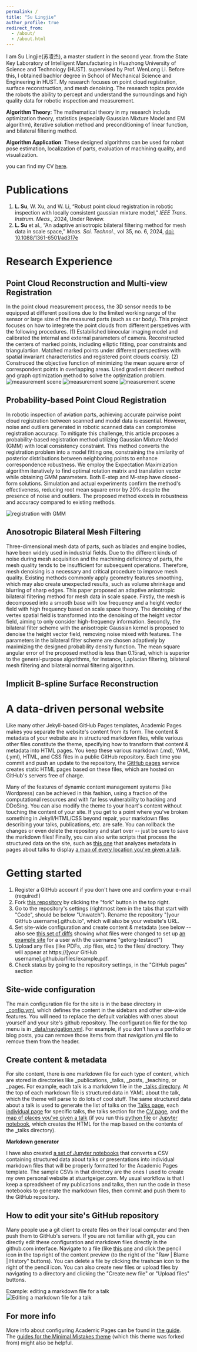 ```yaml
---
permalink: /
title: "Su Lingjie"
author_profile: true
redirect_from: 
  - /about/
  - /about.html
---
```

I am Su Lingjie(苏凌杰), a master student in the second year. from the State Key Laboratory of Intelligent Manufacturing in Huazhong University of Science and Technology (HUST). supervised by Prof. WenLong Li. Before this, I obtained bachlor degree in School of Mechanical Science and Engineering in HUST. My research focuses on point cloud registration, surface reconstruction, and mesh denoising. The research topics provide the robots the ability to percept and understand the surroundings and high quality data for robotic inspection and measurement.

**Algorithm Theory**: The mathematical theory in my research includs optimization theory, statistics (especially Gaussian Mixture Model and EM algorithm), iterative solution method and preconditioning of linear function, and bilateral filtering method.

**Algorithm Application**: These designed algorithms can be used for robot pose estimation, localization of parts, evaluation of machining quality, and visualization.

you can find my CV [here](../assets/CV.pdf).

Publications
======

1. **L. Su**, W. Xu, and W. Li, “Robust point cloud registration in robotic inspection with locally consistent gaussian mixture model,” 
*IEEE Trans. Instrum. Meas.*, 2024, Under Review.
2. **L. Su** et al., “An adaptive anisotropic bilateral filtering method for mesh data in scale space,” *Meas. Sci. Technol.*, vol 35, no. 6, 
2024, [doi: 10.1088/1361-6501/ad317e](https://iopscience.iop.org/article/10.1088/1361-6501/ad317e)

Research Experience
======

Point Cloud Reconstruction and Multi-view Registration
------

In the point cloud measurement process, the 3D sensor needs to be equipped at different positions due to the limited working range of the sensor or large size of the measured parts (such as car body). This project focuses on how to integrete the point clouds from different perspetives with the following procedures. (1) Estabilished binocular imaging model and calibrated the internal and external parameters of camera. Reconstructed the centers of marked points, including elliptic fitting, poar constraints and triangulartion. Matched marked points under different perspectives with spatial invariant characteristics and registered point clouds coarsly. (2) Construced the objective function of minimizing the mean square error of correspondent points in overlapping areas. Used gradient decent method and graph optimization method to solve the optimization problem.
![measurement scene](../images/robotic_measurement.png)
![measurement scene](../images/before_optimization.png)
![measurement scene](../images/after_optimization.png)

Probability-based Point Cloud Registration
------

In robotic inspection of aviation parts, achieving accurate pairwise point cloud registration between scanned and model data is essential. However, noise and outliers generated in robotic scanned data can compromise registration accuracy. To mitigate this challenge, this article proposes a probability-based registration method utilizing Gaussian Mixture Model (GMM) with local consistency constraint. This method converts the registration problem into a model fitting one, constraining the similarity of posterior distributions between neighboring points to enhance correspondence robustness. We employ the Expectation Maximization algorithm iteratively to find optimal rotation matrix and translation vector while obtaining GMM parameters. Both E-step and M-step have closed-form solutions. Simulation and actual experiments confirm the method's effectiveness, reducing root mean square error by 20% despite the presence of noise and outliers. The proposed method excels in robustness and accuracy compared to existing methods.

![registration with GMM](../images/reg_GMM.png)

Anosotropic Bilateral Mesh Filtering
------

Three-dimensional mesh data of parts, such as blades and engine bodies, have been widely used in industrial fields. Due to the different kinds of noise during mesh acquisition and the machining deficiency of parts, the mesh quality tends to be insufficient for subsequent operations. Therefore, mesh denoising is a necessary and critical procedure to improve mesh quality. Existing methods commonly apply geometry features smoothing, which may also create unexpected results, such as volume shrinkage and blurring of sharp edges. This paper proposed an adaptive anisotropic bilateral filtering method for mesh data in scale space. Firstly, the mesh is decomposed into a smooth base with low frequency and a height vector field with high frequency based on scale space theory. The denoising of the vertex spatial field is transformed into the denoising of the height vector field, aiming to only consider high-frequency information. Secondly, the bilateral filter scheme with the anisotropic Gaussian kernel is proposed to denoise the height vector field, removing noise mixed with features. The parameters in the bilateral filter scheme are chosen adaptively by maximizing the designed probability density function. The mean square angular error of the proposed method is less than 0.15rad, which is superior to the general-purpose algorithms, for instance, Laplacian filtering, bilateral mesh filtering and bilateral normal filtering algorithm.



Implicit B-spline Surface Reconstruction
------



A data-driven personal website
======
Like many other Jekyll-based GitHub Pages templates, Academic Pages makes you separate the website's content from its form. The content & metadata of your website are in structured markdown files, while various other files constitute the theme, specifying how to transform that content & metadata into HTML pages. You keep these various markdown (.md), YAML (.yml), HTML, and CSS files in a public GitHub repository. Each time you commit and push an update to the repository, the [GitHub pages](https://pages.github.com/) service creates static HTML pages based on these files, which are hosted on GitHub's servers free of charge.

Many of the features of dynamic content management systems (like Wordpress) can be achieved in this fashion, using a fraction of the computational resources and with far less vulnerability to hacking and DDoSing. You can also modify the theme to your heart's content without touching the content of your site. If you get to a point where you've broken something in Jekyll/HTML/CSS beyond repair, your markdown files describing your talks, publications, etc. are safe. You can rollback the changes or even delete the repository and start over -- just be sure to save the markdown files! Finally, you can also write scripts that process the structured data on the site, such as [this one](https://github.com/academicpages/academicpages.github.io/blob/master/talkmap.ipynb) that analyzes metadata in pages about talks to display [a map of every location you've given a talk](https://academicpages.github.io/talkmap.html).

Getting started
======
1. Register a GitHub account if you don't have one and confirm your e-mail (required!)
1. Fork [this repository](https://github.com/academicpages/academicpages.github.io) by clicking the "fork" button in the top right. 
1. Go to the repository's settings (rightmost item in the tabs that start with "Code", should be below "Unwatch"). Rename the repository "[your GitHub username].github.io", which will also be your website's URL.
1. Set site-wide configuration and create content & metadata (see below -- also see [this set of diffs](http://archive.is/3TPas) showing what files were changed to set up [an example site](https://getorg-testacct.github.io) for a user with the username "getorg-testacct")
1. Upload any files (like PDFs, .zip files, etc.) to the files/ directory. They will appear at https://[your GitHub username].github.io/files/example.pdf.  
1. Check status by going to the repository settings, in the "GitHub pages" section

Site-wide configuration
------
The main configuration file for the site is in the base directory in [_config.yml](https://github.com/academicpages/academicpages.github.io/blob/master/_config.yml), which defines the content in the sidebars and other site-wide features. You will need to replace the default variables with ones about yourself and your site's github repository. The configuration file for the top menu is in [_data/navigation.yml](https://github.com/academicpages/academicpages.github.io/blob/master/_data/navigation.yml). For example, if you don't have a portfolio or blog posts, you can remove those items from that navigation.yml file to remove them from the header. 

Create content & metadata
------
For site content, there is one markdown file for each type of content, which are stored in directories like _publications, _talks, _posts, _teaching, or _pages. For example, each talk is a markdown file in the [_talks directory](https://github.com/academicpages/academicpages.github.io/tree/master/_talks). At the top of each markdown file is structured data in YAML about the talk, which the theme will parse to do lots of cool stuff. The same structured data about a talk is used to generate the list of talks on the [Talks page](https://academicpages.github.io/talks), each [individual page](https://academicpages.github.io/talks/2012-03-01-talk-1) for specific talks, the talks section for the [CV page](https://academicpages.github.io/cv), and the [map of places you've given a talk](https://academicpages.github.io/talkmap.html) (if you run this [python file](https://github.com/academicpages/academicpages.github.io/blob/master/talkmap.py) or [Jupyter notebook](https://github.com/academicpages/academicpages.github.io/blob/master/talkmap.ipynb), which creates the HTML for the map based on the contents of the _talks directory).

**Markdown generator**

I have also created [a set of Jupyter notebooks](https://github.com/academicpages/academicpages.github.io/tree/master/markdown_generator
) that converts a CSV containing structured data about talks or presentations into individual markdown files that will be properly formatted for the Academic Pages template. The sample CSVs in that directory are the ones I used to create my own personal website at stuartgeiger.com. My usual workflow is that I keep a spreadsheet of my publications and talks, then run the code in these notebooks to generate the markdown files, then commit and push them to the GitHub repository.

How to edit your site's GitHub repository
------
Many people use a git client to create files on their local computer and then push them to GitHub's servers. If you are not familiar with git, you can directly edit these configuration and markdown files directly in the github.com interface. Navigate to a file (like [this one](https://github.com/academicpages/academicpages.github.io/blob/master/_talks/2012-03-01-talk-1.md) and click the pencil icon in the top right of the content preview (to the right of the "Raw | Blame | History" buttons). You can delete a file by clicking the trashcan icon to the right of the pencil icon. You can also create new files or upload files by navigating to a directory and clicking the "Create new file" or "Upload files" buttons. 

Example: editing a markdown file for a talk
![Editing a markdown file for a talk](/images/editing-talk.png)

For more info
------
More info about configuring Academic Pages can be found in [the guide](https://academicpages.github.io/markdown/). The [guides for the Minimal Mistakes theme](https://mmistakes.github.io/minimal-mistakes/docs/configuration/) (which this theme was forked from) might also be helpful.
